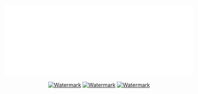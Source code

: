 
<p align="center">
  <img src="https://github.com/Pcoi94/Pcoi94/blob/main/watermark.png?raw=true" alt="Watermark"/>
</p>

<p align="center">
  <a href="https://pcoiscript.xyz"><img src="https://github.com/user-attachments/assets/ae963090-c0d2-4925-a515-5245a9a7aadb" alt="Watermark"/></a>
  <a href="https://pcoiscript.xyz"><img src="https://github.com/user-attachments/assets/ae963090-c0d2-4925-a515-5245a9a7aadb" alt="Watermark"/></a>
  <a href="https://pcoiscript.xyz"><img src="https://github.com/user-attachments/assets/ae963090-c0d2-4925-a515-5245a9a7aadb" alt="Watermark"/></a>
</p>
